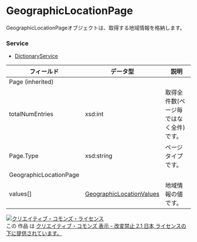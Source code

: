 # GeographicLocationPage
GeographicLocationPageオブジェクトは、取得する地域情報を格納します。
### Service
+ [DictionaryService](../services/DictionaryService.md)

| フィールド | データ型 | 説明 | 
|---|---|---|
| Page (inherited)|||
| totalNumEntries| xsd:int| 取得全件数(ページ毎ではなく全件)です。 |
| Page.Type| xsd:string| ページタイプです。 |
| GeographicLocationPage|||
| values[]| <a href="./GeographicLocationValues.md">GeographicLocationValues</a>| 地域情報の値です。 |
<a rel="license" href="http://creativecommons.org/licenses/by-nd/2.1/jp/"><img alt="クリエイティブ・コモンズ・ライセンス" style="border-width:0" src="https://i.creativecommons.org/l/by-nd/2.1/jp/88x31.png" /></a><br />この 作品 は <a rel="license" href="http://creativecommons.org/licenses/by-nd/2.1/jp/">クリエイティブ・コモンズ 表示 - 改変禁止 2.1 日本 ライセンスの下に提供されています。</a>
